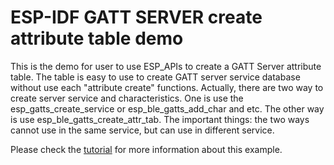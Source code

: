 ESP-IDF GATT SERVER create attribute table demo
===============================================

This is the demo for user to use ESP_APIs to create a GATT Server attribute table.
The table is easy to use to create GATT server service database without use each "attribute create" functions.
Actually, there are two way to create server service and characteristics.
One is use the esp_gatts_create_service or esp_ble_gatts_add_char and etc.
The other way is use esp_ble_gatts_create_attr_tab.
The important things: the two ways cannot use in the same service, but can use in different service.

Please check the [tutorial](tutorial/GATT_Server_Service_Table_Example_Walkthrough.md) for more information about this example.
